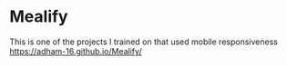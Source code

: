 # Mealify
This is one of the projects I trained on that used mobile responsiveness
https://adham-16.github.io/Mealify/
